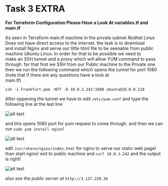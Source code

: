# Task 3 EXTRA  
**For Terraform Configuration Please Have a Look At variables.tf and main.tf**  


As seen in Terraform main.tf machine in the private subnet *Redhat Linux* Does not have direct access to the internet. the task is to download  
and install Nginx and serve our little html file to be seenable from public machine *Ubuntu Linux*. In order for that to be possible we need to  
make an SSH tunnel and a proxy which will allow YUM command to pass through. for that first we SSH from our Public machine to the 
Private one then we run the following command which opens the tunnel for port 1080 (note that if there are any questions have a look at  
main.tf)  

`ssh -i Frankfurt.pem -NTf -D 10.0.1.242:1080 ubuntu@10.0.0.110`  

After oppening the tunnel we have to edit `/etc/yum.conf` and type the following line at the last line  

![alt text](https://bucket-for-3-task-exadel.s3.eu-central-1.amazonaws.com/yum_conf.PNG)  

and this opens 1080 port for yum request to come through. and then we can run `sudo yum install nginx`!  

![alt text](https://bucket-for-3-task-exadel.s3.eu-central-1.amazonaws.com/nginx.PNG)  

edit `/usr/share/nginx/index.html` for nginx to serve our static web page! than start nginx! exit to public machine and `curl 10.0.1.242`
and the output is right!

![alt text](https://bucket-for-3-task-exadel.s3.eu-central-1.amazonaws.com/Capture.PNG)

*also see the public server at* `http://3.127.220.36`
